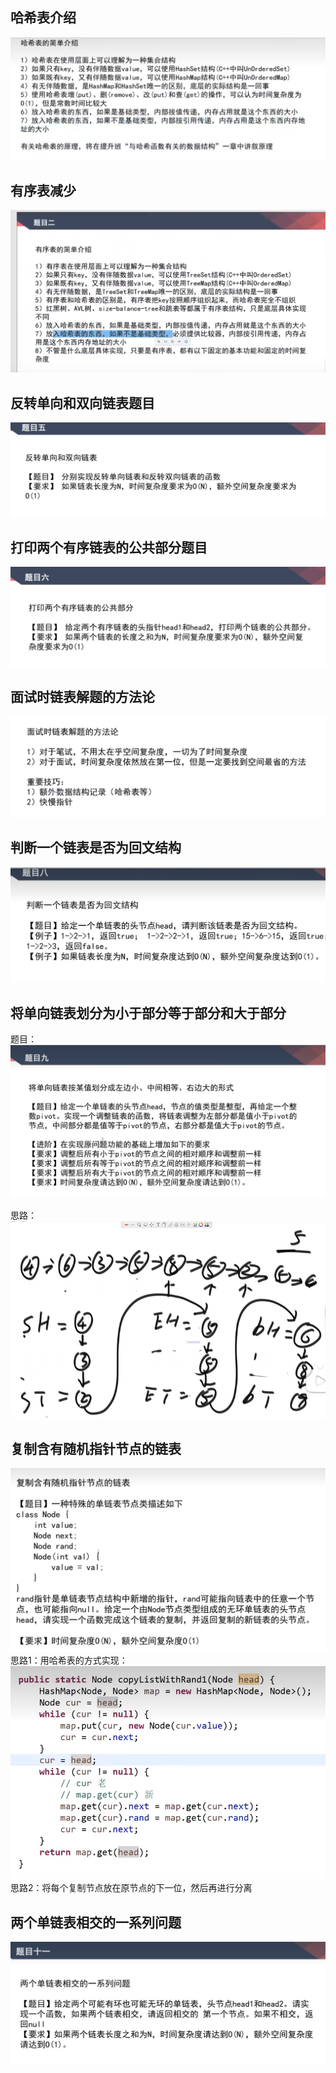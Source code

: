 ## 哈希表介绍

![Alt text](./img/image.png)

## 有序表减少

![Alt text](./img/image-1.png)

## 反转单向和双向链表题目

![Alt text](./img/image-2.png)

## 打印两个有序链表的公共部分题目

![Alt text](./img/image-3.png)

## 面试时链表解题的方法论

![Alt text](./img/image-4.png)

## 判断一个链表是否为回文结构
![Alt text](./img/16386fb3e78c5c748a8b71bb6fb2e62.png)

## 将单向链表划分为小于部分等于部分和大于部分
题目：
![Alt text](./img/image-6.png)

思路：
![Alt text](./img/image-5.png)

## 复制含有随机指针节点的链表
![Alt text](./img/image-7.png)
思路1：用哈希表的方式实现：
![Alt text](./img/image-8.png)
思路2：将每个复制节点放在原节点的下一位，然后再进行分离

## 两个单链表相交的一系列问题
![Alt text](./img/image-9.png)
